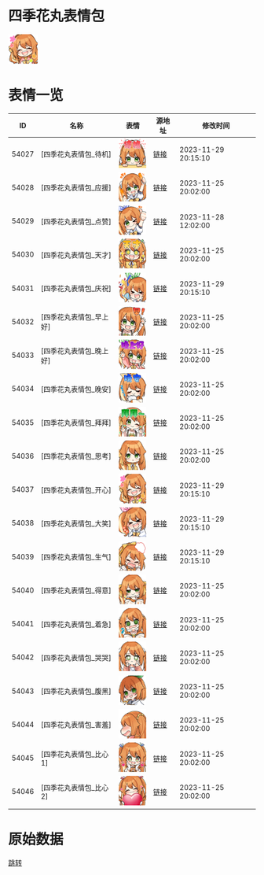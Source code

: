 # 四季花丸表情包

<img src="./cover.png" height="60" alt="cover" />

# 表情一览

|ID|名称|表情|源地址|修改时间|
|----|----|----|----|----|
|54027|[四季花丸表情包_待机]|<img src="./pic/054027_%5B四季花丸表情包_待机%5D.png" height="60" alt="待机"/>|[链接](https://i0.hdslb.com/bfs/garb/891cefbcc2baa12baffeac85d1bec7f3bb69c71f.png)|2023-11-29 20:15:10|
|54028|[四季花丸表情包_应援]|<img src="./pic/054028_%5B四季花丸表情包_应援%5D.png" height="60" alt="应援"/>|[链接](https://i0.hdslb.com/bfs/garb/2dc3e9e9ead869907c03578bfecef1d0d72fd2dc.png)|2023-11-25 20:02:00|
|54029|[四季花丸表情包_点赞]|<img src="./pic/054029_%5B四季花丸表情包_点赞%5D.png" height="60" alt="点赞"/>|[链接](https://i0.hdslb.com/bfs/garb/4fd86c559c336fd332acccac062ddab55e23efdc.png)|2023-11-28 12:02:00|
|54030|[四季花丸表情包_天才]|<img src="./pic/054030_%5B四季花丸表情包_天才%5D.png" height="60" alt="天才"/>|[链接](https://i0.hdslb.com/bfs/garb/533c599cad3ec50b5093d4fc9778ba752574e3e4.png)|2023-11-25 20:02:00|
|54031|[四季花丸表情包_庆祝]|<img src="./pic/054031_%5B四季花丸表情包_庆祝%5D.png" height="60" alt="庆祝"/>|[链接](https://i0.hdslb.com/bfs/garb/5807e30ae3f9f4fae3577e6d04848669f9a32cfa.png)|2023-11-29 20:15:10|
|54032|[四季花丸表情包_早上好]|<img src="./pic/054032_%5B四季花丸表情包_早上好%5D.png" height="60" alt="早上好"/>|[链接](https://i0.hdslb.com/bfs/garb/ff61a22096ae33a9dd679e10f62feea1d9c4d555.png)|2023-11-25 20:02:00|
|54033|[四季花丸表情包_晚上好]|<img src="./pic/054033_%5B四季花丸表情包_晚上好%5D.png" height="60" alt="晚上好"/>|[链接](https://i0.hdslb.com/bfs/garb/ebb00bfab86be3023596e358225c6bc819151ff5.png)|2023-11-25 20:02:00|
|54034|[四季花丸表情包_晚安]|<img src="./pic/054034_%5B四季花丸表情包_晚安%5D.png" height="60" alt="晚安"/>|[链接](https://i0.hdslb.com/bfs/garb/e0e13ec1aacfaaf524a0b4e8630f315aca7a404b.png)|2023-11-25 20:02:00|
|54035|[四季花丸表情包_拜拜]|<img src="./pic/054035_%5B四季花丸表情包_拜拜%5D.png" height="60" alt="拜拜"/>|[链接](https://i0.hdslb.com/bfs/garb/475ce90784c9874a695cb5dfec3db2232a8adba0.png)|2023-11-25 20:02:00|
|54036|[四季花丸表情包_思考]|<img src="./pic/054036_%5B四季花丸表情包_思考%5D.png" height="60" alt="思考"/>|[链接](https://i0.hdslb.com/bfs/garb/9703a9766aa2bd84a3ebd40fb00b2586f6b6751d.png)|2023-11-25 20:02:00|
|54037|[四季花丸表情包_开心]|<img src="./pic/054037_%5B四季花丸表情包_开心%5D.png" height="60" alt="开心"/>|[链接](https://i0.hdslb.com/bfs/garb/540ebe8398514043f7c69b5b4b99db3bec1089fc.png)|2023-11-29 20:15:10|
|54038|[四季花丸表情包_大笑]|<img src="./pic/054038_%5B四季花丸表情包_大笑%5D.png" height="60" alt="大笑"/>|[链接](https://i0.hdslb.com/bfs/garb/6793299cc07ab95c7e5ba48d811eb380e983f209.png)|2023-11-29 20:15:10|
|54039|[四季花丸表情包_生气]|<img src="./pic/054039_%5B四季花丸表情包_生气%5D.png" height="60" alt="生气"/>|[链接](https://i0.hdslb.com/bfs/garb/0c383c96d6a2548845081a8a76d941dea05aab91.png)|2023-11-29 20:15:10|
|54040|[四季花丸表情包_得意]|<img src="./pic/054040_%5B四季花丸表情包_得意%5D.png" height="60" alt="得意"/>|[链接](https://i0.hdslb.com/bfs/garb/c28facd73cf9ded6befbc5b6d053f072b46eb550.png)|2023-11-25 20:02:00|
|54041|[四季花丸表情包_着急]|<img src="./pic/054041_%5B四季花丸表情包_着急%5D.png" height="60" alt="着急"/>|[链接](https://i0.hdslb.com/bfs/garb/8a512c135e03ea71a2fd872fca51246d72f837db.png)|2023-11-25 20:02:00|
|54042|[四季花丸表情包_哭哭]|<img src="./pic/054042_%5B四季花丸表情包_哭哭%5D.png" height="60" alt="哭哭"/>|[链接](https://i0.hdslb.com/bfs/garb/f354bb3bc9300c1d992ef67145e516f3de4235e1.png)|2023-11-25 20:02:00|
|54043|[四季花丸表情包_腹黑]|<img src="./pic/054043_%5B四季花丸表情包_腹黑%5D.png" height="60" alt="腹黑"/>|[链接](https://i0.hdslb.com/bfs/garb/bfac937a8a97a53c796a4ade4b1282c451cc2979.png)|2023-11-25 20:02:00|
|54044|[四季花丸表情包_害羞]|<img src="./pic/054044_%5B四季花丸表情包_害羞%5D.png" height="60" alt="害羞"/>|[链接](https://i0.hdslb.com/bfs/garb/a4d1658b96241d5660110f5b8e9f3690abd19ac0.png)|2023-11-25 20:02:00|
|54045|[四季花丸表情包_比心1]|<img src="./pic/054045_%5B四季花丸表情包_比心1%5D.png" height="60" alt="比心1"/>|[链接](https://i0.hdslb.com/bfs/garb/005253c95c8b0186ca7431da78032c60930b1b79.png)|2023-11-25 20:02:00|
|54046|[四季花丸表情包_比心2]|<img src="./pic/054046_%5B四季花丸表情包_比心2%5D.png" height="60" alt="比心2"/>|[链接](https://i0.hdslb.com/bfs/garb/393147ae18bda8fbad5644b009b0e71241a28251.png)|2023-11-25 20:02:00|

# 原始数据

[跳转](./raw.json)

